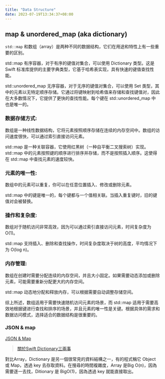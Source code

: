 ```yaml
---
title: "Data Structure"
date: 2023-07-19T13:34:37+08:00
---
```


## map & unordered_map (aka dictionary)

`std::map` 和数组（array）是两种不同的数据结构，它们在用途和特性上有一些重要的区别。

std::map 有序容器，对于有序的键值对集合，可以使用 Dictionary 类型。这是 Swift 标准库提供的主要字典类型，它基于哈希表实现，具有快速的键值查找性能。

std::unordered_map 无序容器，对于无序的键值对集合，可以使用 Set 类型，其中的元素以无特定顺序存储。它通过将键映射到哈希值来存储和查找键值对，因此在大多数情况下，它提供了更快的查找性能。每个键在 std::unordered_map 中也是唯一的。

### 数据存储方式:

数组是一种线性数据结构，它将元素按照顺序存储在连续的内存空间中。数组的访问速度很快，可以通过索引直接访问元素。

std::map 是一种关联容器，它使用红黑树（一种自平衡二叉搜索树）实现。std::map 中的元素按照键的顺序进行排序并存储，而不是按照插入顺序。这使得在 std::map 中查找元素的速度较快。

### 元素的唯一性:

数组中的元素可以重复，你可以在任意位置插入、修改或删除元素。

std::map 中的键是唯一的，每个键都与一个值相关联。当插入重复键时，旧的键值对会被替换。

### 操作和复杂度:

数组对于随机访问非常高效，因为可以通过索引直接访问元素，时间复杂度为 O(1)。

std::map 支持插入、删除和查找操作，时间复杂度取决于树的高度，平均情况下为 O(log n)。

### 内存管理:

数组在创建时需要分配连续的内存空间，并且大小固定。如果需要动态添加或删除元素，可能需要重新分配更大的内存空间。

std::map 动态地分配和释放内存，可以根据需要自动调整存储空间。

综上所述，数组适用于需要快速随机访问元素的场景，而 std::map 适用于需要高效地根据键进行查找和排序的场景，并且元素的唯一性是关键。根据具体的需求和数据访问模式，选择适合的数据结构是很重要的。

### JSON & map

[JSON & Map](https://www.jianshu.com/p/584941afccf3)

> [關於Swift Dictionary三兩事](https://areckkimo.medium.com/關於dictionary三兩事-32627878abcf)

對比Array，Dictionary 是另一個很常見的資料結構之一，有的程式稱它 Object 或 Map，透過 key 去存取資料。在搜尋的時間複雜度，Array 是Big O(n)，因為需要逐一去找，Ditionary 是 BigO(1)，因為透過 key 就能直接取出。
